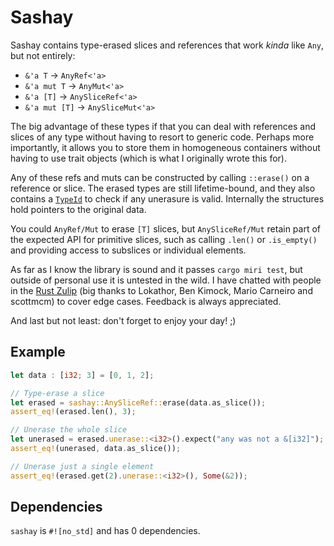 # Sashay

Sashay contains type-erased slices and references that work _kinda_ like `Any`, but not entirely:

* `&'a T` -> `AnyRef<'a>`
* `&'a mut T` -> `AnyMut<'a>`
* `&'a [T]` -> `AnySliceRef<'a>`
* `&'a mut [T]` -> `AnySliceMut<'a>`

The big advantage of these types if that you can deal with references and slices of any type without having to resort to generic code. Perhaps more importantly, it allows you to store them in homogeneous containers without having to use trait objects (which is what I originally wrote this for).

Any of these refs and muts can be constructed by calling `::erase()` on a reference or slice. The erased types are still lifetime-bound, and they also contains a [`TypeId`](https://doc.rust-lang.org/stable/std/any/struct.TypeId.html) to check if any unerasure is valid. Internally the structures hold pointers to the original data.

You could `AnyRef/Mut` to erase `[T]` slices, but `AnySliceRef/Mut` retain part of the expected API for primitive slices, such as calling `.len()` or `.is_empty()` and providing access to subslices or individual elements.

As far as I know the library is sound and it passes `cargo miri test`, but outside of personal use it is untested in the wild. I have chatted with people in the [Rust Zulip](https://rust-lang.zulipchat.com/#narrow/stream/122651-general/topic/Type-erased.20slices/near/318265693) (big thanks to Lokathor, Ben Kimock, Mario Carneiro and scottmcm) to cover edge cases. Feedback is always appreciated.

And last but not least: don't forget to enjoy your day! ;)

## Example

```rust
let data : [i32; 3] = [0, 1, 2];

// Type-erase a slice
let erased = sashay::AnySliceRef::erase(data.as_slice());
assert_eq!(erased.len(), 3);

// Unerase the whole slice
let unerased = erased.unerase::<i32>().expect("any was not a &[i32]");
assert_eq!(unerased, data.as_slice());

// Unerase just a single element
assert_eq!(erased.get(2).unerase::<i32>(), Some(&2));
```

## Dependencies

`sashay` is `#![no_std]` and has 0 dependencies.